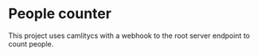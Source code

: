 # People counter

This project uses camlitycs with a webhook to the root server endpoint to count people.